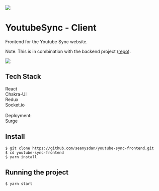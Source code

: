![](logo.png)

# YoutubeSync - Client

Frontend for the Youtube Sync website.

Note: This is in combination with the backend project ([repo](https://github.com/seanysdan/youtube-sync-backend)).

![](youtubesyncgif.gif)

## Tech Stack

React<br/>
Chakra-UI<br/>
Redux<br/>
Socket.io <br/>
<br/>
Deployment:<br/>
Surge<br/>

## Install

    $ git clone https://github.com/seanysdan/youtube-sync-frontend.git
    $ cd youtube-sync-frontend
    $ yarn install

## Running the project

    $ yarn start
